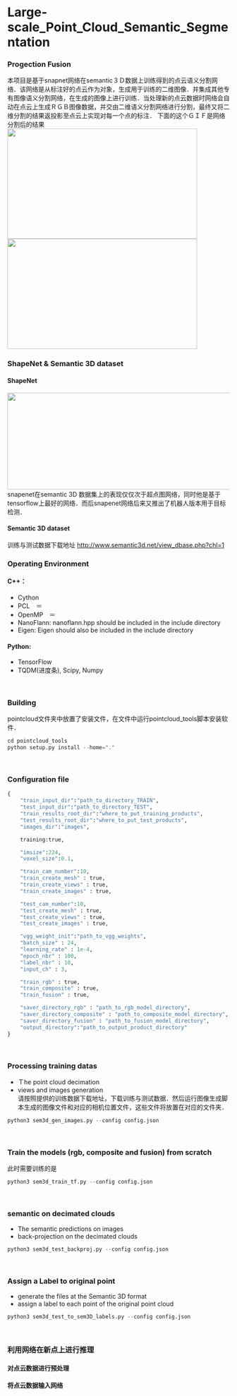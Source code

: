 # Large-scale_Point_Cloud_Semantic_Segmentation
### Progection Fusion
本项目是基于snapnet网络在semantic３Ｄ数据上训练得到的点云语义分割网络．该网络是从标注好的点云作为对象，生成用于训练的二维图像．并集成其他专有图像语义分割网络，在生成的图像上进行训练．当处理新的点云数据时网络会自动在点云上生成ＲＧＢ图像数据，并交由二维语义分割网络进行分割，最终又将二维分割的结果返投影至点云上实现对每一个点的标注．
下面的这个ＧＩＦ是网络分割后的结果
<br>
<img width="430" height="250" src="https://github.com/ZGX010/Large-scale_Point_Cloud_Semantic_Segmentation/blob/master/doc/1.gif"/></div><img width="430" height="250" src="https://github.com/ZGX010/Large-scale_Point_Cloud_Semantic_Segmentation/blob/master/doc/2.gif"/></div>
<br>

### ShapeNet & Semantic 3D dataset
#### ShapeNet
<div align=center><img width="850" height="220" src="https://github.com/ZGX010/Large-scale_Point_Cloud_Semantic_Segmentation/blob/master/doc/fllow.png"/></div>
snapenet在semantic 3D 数据集上的表现仅仅次于超点图网络，同时他是基于tensorflow上最好的网络．而后snapenet网络后来又推出了机器人版本用于目标检测．
<br>

#### Semantic 3D dataset
训练与测试数据下载地址
http://www.semantic3d.net/view_dbase.php?chl=1
<br>


### Operating Environment
#### C++：　
* Cython
* PCL　＝　
* OpenMP　＝　
* NanoFlann: nanoflann.hpp should be included in the include directory
* Eigen: Eigen should also be included in the include directory

#### Python: 
* TensorFlow
* TQDM(进度条), Scipy, Numpy
<br>

### Building
pointcloud文件夹中放置了安装文件，在文件中运行pointcloud_tools脚本安装软件．
```python
cd pointcloud_tools
python setup.py install --home="."
```
<br>

### Configuration file
```python
{
    "train_input_dir":"path_to_directory_TRAIN",
    "test_input_dir":"path_to_directory_TEST",
    "train_results_root_dir":"where_to_put_training_products",
    "test_results_root_dir":"where_to_put_test_products",
    "images_dir":"images",

    training:true,

    "imsize":224,
    "voxel_size":0.1,

    "train_cam_number":10,
    "train_create_mesh" : true,
    "train_create_views" : true,
    "train_create_images" : true,

    "test_cam_number":10,
    "test_create_mesh" : true,
    "test_create_views" : true,
    "test_create_images" : true,

    "vgg_weight_init":"path_to_vgg_weights",
    "batch_size" : 24,
    "learning_rate" : 1e-4,
    "epoch_nbr" : 100,
    "label_nbr" : 10,
    "input_ch" : 3,

    "train_rgb" : true,
    "train_composite" : true,
    "train_fusion" : true,

    "saver_directory_rgb" : "path_to_rgb_model_directory",
    "saver_directory_composite" : "path_to_composite_model_directory",
    "saver_directory_fusion" : "path_to_fusion_model_directory",
    "output_directory":"path_to_output_product_directory"
}
```
<br>

### Processing training datas
* Ｔhe point cloud decimation <br>
* views and images generation <br>
请按照提供的训练数据下载地址，下载训练与测试数据．然后运行图像生成脚本生成的图像文件和对应的相机位置文件，这些文件将放置在对应的文件夹．
```python
python3 sem3d_gen_images.py --config config.json 
```
<br>

### Train the models (rgb, composite and fusion) from scratch
此时需要训练的是
```python
python3 sem3d_train_tf.py --config config.json
```
<br>

### semantic on decimated clouds
* The semantic predictions on images <br>
* back-projection on the decimated clouds <br>
```python
python3 sem3d_test_backproj.py --config config.json
```
<br>

### Assign a Label to original point
* generate the files at the Semantic 3D format <br>
* assign a label to each point of the original point cloud <br>
```python
python3 sem3d_test_to_sem3D_labels.py --config config.json
```
<br>

### 利用网络在新点上进行推理
#### 对点云数据进行预处理
#### 将点云数据输入网络

